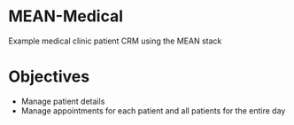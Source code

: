 MEAN-Medical
============
Example medical clinic patient CRM using the MEAN stack

Objectives
==========

- Manage patient details
- Manage appointments for each patient and all patients for the entire day